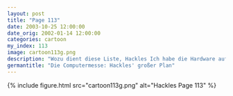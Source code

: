 ```yaml
---
layout: post
title: "Page 113"
date: 2003-10-25 12:00:00
date_orig: 2002-01-14 12:00:00
categories: cartoon
my_index: 113
image: cartoon113g.png
description: "Wozu dient diese Liste, Hackles Ich habe die Hardware aufgeschrieben, die ich kaufen möchte Wow, 8 CPUs, 10 SCSI Laufwerke, eine Infrarotkarte was um alles in der Welt willst du bauen Och, nichts Besonderes Hackles Katrina Vittles"
germantitle: "Die Computermesse: Hackles' großer Plan"
---
```


{% include figure.html src="cartoon113g.png" alt="Hackles Page 113"  %}
